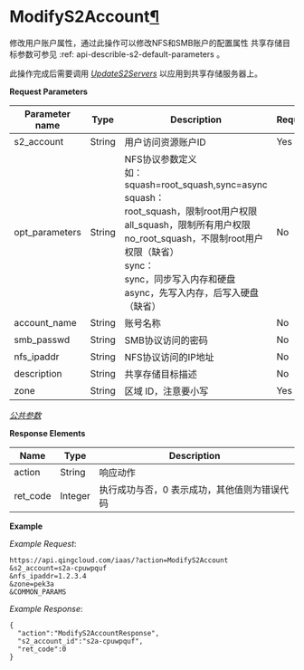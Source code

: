 ---
---

# ModifyS2Account[¶](#modifys2account "永久链接至标题")

修改用户账户属性，通过此操作可以修改NFS和SMB账户的配置属性 共享存储目标参数可参见 :ref: api-describle-s2-default-parameters 。

此操作完成后需要调用 [_UpdateS2Servers_](update_s2_servers.html#api-update-s2-servers) 以应用到共享存储服务器上。

**Request Parameters**

| Parameter name | Type | Description | Required |
| --- | --- | --- | --- |
| s2_account | String | 用户访问资源账户ID | Yes |
| opt_parameters | String | NFS协议参数定义<br/>如：squash=root_squash,sync=async<br/>squash：<br/>root_squash，限制root用户权限<br/>all_squash，限制所有用户权限<br/>no_root_squash，不限制root用户权限（缺省）<br/>sync：<br/>sync，同步写入内存和硬盘<br/>async，先写入内存，后写入硬盘（缺省） | No |
| account_name | String | 账号名称 | No |
| smb_passwd | String | SMB协议访问的密码 | No |
| nfs_ipaddr | String | NFS协议访问的IP地址 | No |
| description | String | 共享存储目标描述 | No |
| zone | String | 区域 ID，注意要小写 | Yes |

[_公共参数_](../../common/parameters.html#api-common-parameters)

**Response Elements**

| Name | Type | Description |
| --- | --- | --- |
| action | String | 响应动作 |
| ret_code | Integer | 执行成功与否，0 表示成功，其他值则为错误代码 |

**Example**

_Example Request_:

```
https://api.qingcloud.com/iaas/?action=ModifyS2Account
&s2_account=s2a-cpuwpquf
&nfs_ipaddr=1.2.3.4
&zone=pek3a
&COMMON_PARAMS
```

_Example Response_:

```
{
  "action":"ModifyS2AccountResponse",
  "s2_account_id":"s2a-cpuwpquf",
  "ret_code":0
}
```
